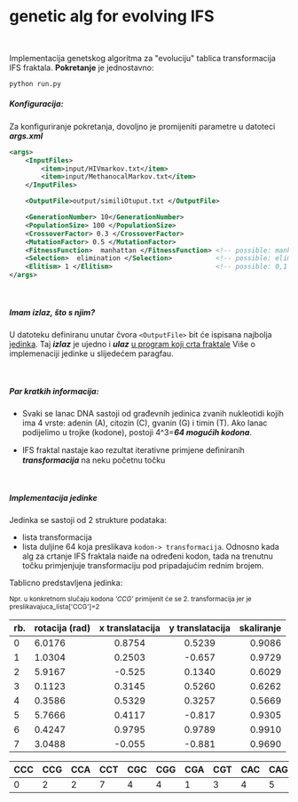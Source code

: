 genetic alg for evolving IFS 
==

<br>

Implementacija genetskog algoritma za "evoluciju" tablica transformacija IFS fraktala.
**Pokretanje** je jednostavno:



```bash
python run.py
```

##### Konfiguracija:
Za konfiguriranje pokretanja, dovoljno je promijeniti parametre u datoteci ***args.xml***
```xml
<args>
	<InputFiles> 
		<item>input/HIVmarkov.txt</item>
		<item>input/MethanocalMarkov.txt</item>
	</InputFiles>

	<OutputFile>output/similiOtuput.txt </OutputFile>

	<GenerationNumber> 10</GenerationNumber>
	<PopulationSize> 100 </PopulationSize>
	<CrossoverFactor> 0.3 </CrossoverFactor>
	<MutationFactor> 0.5 </MutationFactor>
	<FitnessFunction>  manhattan </FitnessFunction> <!-- possible: manhattan, euclidean -->
	<Selection>  elimination </Selection>           <!-- possible: elimination, tournament -->
	<Elitism> 1 </Elitism>                          <!-- possible: 0,1 -->
</args>
```

<br>


##### Imam izlaz, što s njim?
U datoteku definiranu unutar čvora `<OutputFile>` bit će ispisana najbolja [jedinka](https://github.com/mirjamsk/DNAdrivenIFS/tree/master/evolveIFS#implementacija-jedinke). Taj ***izlaz*** je ujedno i ***ulaz*** [u program koji crta fraktale](https://github.com/mirjamsk/DNAdrivenIFS/blob/master/appDNAdrivenIFS)
Više o implemenaciji jedinke u slijedećem paragfau.

<br>

##### Par kratkih informacija:
+ Svaki se lanac DNA sastoji od građevnih jedinica zvanih nukleotidi kojih ima 4 vrste: adenin (A), citozin (C), gvanin (G) i timin (T). Ako lanac podijelimo u trojke (kodone), postoji 4^3=***64 mogućih kodona***. 

+ IFS fraktal nastaje kao rezultat iterativne primjene deﬁniranih ***transformacĳa*** na neku početnu točku

<br>

##### Implementacija jedinke
Jedinka se sastoji od 2 strukture podataka:
+ lista transformacija
+ lista duljine 64 koja preslikava `kodon-> transformacija`.
Odnosno kada alg za crtanje IFS fraktala naiđe na određeni kodon, tada na trenutnu točku primjenjuje transformaciju pod pripadajućim rednim brojem. 

Tablicno predstavljena jedinka:

<sub>Npr. u konkretnom slučaju kodona *'CCG'* primijenit će se 2. transformacija jer je preslikavajuca_lista['CCG']=2</sub>


| rb. | rotacija (rad) | x translatacija |y translatacija | skaliranje |
| --- | -------------- | :-------------: | :------------: | ---------: |
| 0 | 6.0176 | 0.8754 | 0.5239 | 0.9086 | 
| 1 | 1.0304 | 0.2503 | -0.657 | 0.9729 | 
| 2 | 5.9167 | -0.525 | 0.1340 | 0.6029 | 
| 3 | 0.1123 | 0.3145 | 0.5260 | 0.6262 | 
| 4 | 0.3586 | 0.5329 | 0.3257 | 0.5669 | 
| 5 | 5.7666 | 0.4117 | -0.817 | 0.9305 | 
| 6 | 0.4247 | 0.9795 | 0.9789 | 0.9910 | 
| 7 | 3.0488 | -0.055 | -0.881 | 0.9690 | 


|CCC|CCG|CCA|CCT|CGC|CGG|CGA|CGT|CAC|CAG|CAA|CAT|CTC|CTG|CTA|CTT|GCC|GCG|GCA|GCT|GGC|GGG|GGA|GGT|GAC|GAG|GAA|GAT|GTC|GTG|GTA|GTT|ACC|ACG|ACA|ACT|AGC|AGG|AGA|AGT|AAC|AAG|AAA|AAT|ATC|ATG|ATA|ATT|TCC|TCG|TCA|TCT|TGC|TGG|TGA|TGT|TAC|TAG|TAA|TAT|TTC|TTG|TTA|TTT|
|--- | --- | --- | --- | --- | --- | --- | --- | --- | --- | --- | --- | --- | --- | --- | --- | --- | --- | --- | --- | --- | --- | --- | --- | --- | --- | --- | --- | --- | --- | --- | --- | --- | --- | --- | --- | --- | --- | --- | --- | --- | --- | --- | --- | --- | --- | --- | --- | --- | --- | --- | --- | --- | --- | --- | --- | --- | --- | --- | --- | --- | --- | --- | --- | 
| 0 | 2 | 2 | 7 | 4 | 4 | 1 | 3 | 4 | 5 | 5 | 0 | 7 | 2 | 0 | 7 | 5 | 5 | 7 | 3 | 3 | 7 | 0 | 4 | 1 | 4 | 2 | 6 | 1 | 6 | 2 | 0 | 1 | 1 | 4 | 6 | 2 | 5 | 2 | 2 | 5 | 3 | 6 | 0 | 6 | 3 | 3 | 3 | 7 | 0 | 4 | 0 | 1 | 5 | 2 | 2 | 1 | 5 | 3 | 3 | 7 | 0 | 4 | 5 | 



